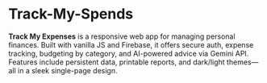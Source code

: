 # Track-My-Spends
**Track My Expenses** is a responsive web app for managing personal finances. Built with vanilla JS and Firebase, it offers secure auth, expense tracking, budgeting by category, and AI-powered advice via Gemini API. Features include persistent data, printable reports, and dark/light themes—all in a sleek single-page design.
